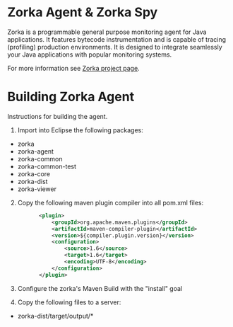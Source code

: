 
Zorka Agent & Zorka Spy
=======================

Zorka is a programmable general purpose monitoring agent for Java applications. It features
bytecode instrumentation and is capable of tracing (profiling) production environments.
It is designed to integrate seamlessly your Java applications with popular monitoring systems.

For more information see [Zorka project page](http://zorka.io).


Building Zorka Agent
====================

Instructions for building the agent.

1. Import into Eclipse the following packages:
  * zorka
  * zorka-agent
  * zorka-common
  * zorka-common-test
  * zorka-core
  * zorka-dist
  * zorka-viewer

2. Copy the following maven plugin compiler into all pom.xml files:
  ```xml
            <plugin>
                <groupId>org.apache.maven.plugins</groupId>
                <artifactId>maven-compiler-plugin</artifactId>
                <version>${compiler.plugin.version}</version>
                <configuration>
                    <source>1.6</source>
                    <target>1.6</target>
                    <encoding>UTF-8</encoding>
                </configuration>
            </plugin>
```

3. Configure the zorka's Maven Build with the "install" goal

4. Copy the following files to a server:
  * zorka-dist/target/output/*


